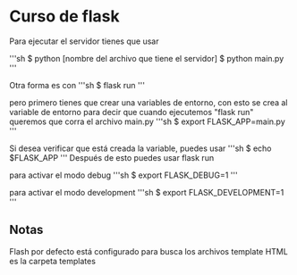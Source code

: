 # Curso de flask

Para ejecutar el servidor tienes que usar 

'''sh
$ python [nombre del archivo que tiene el servidor]
$ python main.py
'''

Otra forma es con 
'''sh
$ flask run
'''

pero primero tienes que crear una variables de entorno,
con esto se crea al variable de entorno para decir que cuando ejecutemos "flask run" queremos que corra el archivo main.py
'''sh
$ export FLASK_APP=main.py 
'''

Si desea verificar que está creada la variable, puedes usar
'''sh
$ echo $FLASK_APP 
'''
Después de esto puedes usar flask run

para activar el modo debug
'''sh
$ export FLASK_DEBUG=1
'''

para activar el modo development
'''sh
$ export FLASK_DEVELOPMENT=1
'''



## Notas

Flash por defecto está configurado para busca los archivos template HTML es la carpeta templates